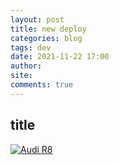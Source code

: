 ```yaml
---
layout: post
title: new deploy
categories: blog
tags: dev
date: 2021-11-22 17:00
author: 
site: 
comments: true
---
```


## title

[![Audi R8](http://img.youtube.com/vi/KOxbO0EI4MA/0.jpg)](https://www.youtube.com/watch?v=KOxbO0EI4MA "Audi R8")
